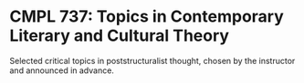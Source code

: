 # CMPL 737: Topics in Contemporary Literary and Cultural Theory

Selected critical topics in poststructuralist thought, chosen by the instructor and announced in advance.
